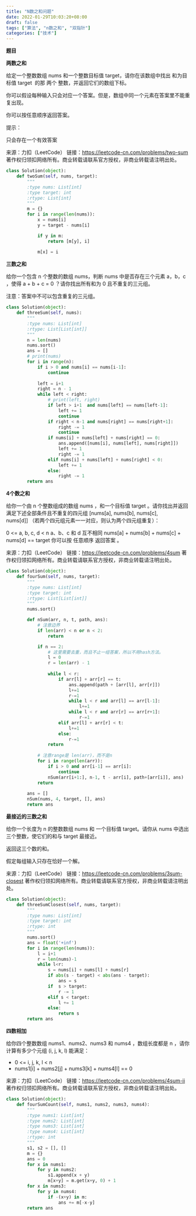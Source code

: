 ```yaml
---
title: "N数之和问题"
date: 2022-01-29T10:03:20+08:00
draft: false
tags: ["算法", "n数之和", "双指针"]
categories: ["技术"]
---
```


**题目**

**两数之和**

给定一个整数数组 nums 和一个整数目标值 target，请你在该数组中找出 和为目标值 target  的那 两个 整数，并返回它们的数组下标。

你可以假设每种输入只会对应一个答案。但是，数组中同一个元素在答案里不能重复出现。

你可以按任意顺序返回答案。

提示：

只会存在一个有效答案

来源：力扣（LeetCode）
链接：https://leetcode-cn.com/problems/two-sum
著作权归领扣网络所有。商业转载请联系官方授权，非商业转载请注明出处。

```python
class Solution(object):
    def twoSum(self, nums, target):
        """
        :type nums: List[int]
        :type target: int
        :rtype: List[int]
        """
        m = {}
        for i in range(len(nums)):
            x = nums[i]
            y = target - nums[i]

            if y in m:
                return [m[y], i]
            
            m[x] = i
```

**三数之和**

给你一个包含 n 个整数的数组 nums，判断 nums 中是否存在三个元素 a，b，c ，使得 a + b + c = 0 ？请你找出所有和为 0 且不重复的三元组。

注意：答案中不可以包含重复的三元组。

```python
class Solution(object):
    def threeSum(self, nums):
        """
        :type nums: List[int]
        :rtype: List[List[int]]
        """
        n = len(nums)
        nums.sort()
        ans = []
        # print(nums)
        for i in range(n):
            if i > 0 and nums[i] == nums[i-1]:
                continue
            
            left = i+1
            right = n - 1
            while left < right:
                # print(left, right)
                if left > i+1  and nums[left] == nums[left-1]:
                    left += 1
                    continue
                if right < n-1 and nums[right] == nums[right+1]:
                    right -= 1
                    continue
                if nums[i] + nums[left] + nums[right] == 0:
                    ans.append([nums[i], nums[left], nums[right]])
                    left += 1
                    right -= 1
                elif nums[i] + nums[left] + nums[right] < 0:
                    left += 1
                else:
                    right -= 1
        return ans
```

**4个数之和**

给你一个由 n 个整数组成的数组 nums ，和一个目标值 target 。请你找出并返回满足下述全部条件且不重复的四元组 [nums[a], nums[b], nums[c], nums[d]] （若两个四元组元素一一对应，则认为两个四元组重复）：

0 <= a, b, c, d < n
a、b、c 和 d 互不相同
nums[a] + nums[b] + nums[c] + nums[d] == target
你可以按 任意顺序 返回答案 。

来源：力扣（LeetCode）
链接：https://leetcode-cn.com/problems/4sum
著作权归领扣网络所有。商业转载请联系官方授权，非商业转载请注明出处。

```python
class Solution(object):
    def fourSum(self, nums, target):
        """
        :type nums: List[int]
        :type target: int
        :rtype: List[List[int]]
        """
        nums.sort()

        def nSum(arr, n, t, path, ans):
            # 注意边界
            if len(arr) < n or n < 2:
                return

            if n == 2:
                # 这里需要去重，而且不止一组答案，所以不用hash方法。
                l = 0
                r = len(arr) - 1
                
                while l < r:
                    if arr[l] + arr[r] == t:
                        ans.append(path + [arr[l], arr[r]])
                        l+=1
                        r-=1
                        while l < r and arr[l] == arr[l-1]:
                            l+=1
                        while l < r and arr[r] == arr[r+1]:
                            r-=1
                    elif arr[l] + arr[r] < t:
                        l+=1
                    else:
                        r-=1
                return
            
            # 注意range是 len(arr)，而不是n
            for i in range(len(arr)):
                if i > 0 and arr[i-1] == arr[i]:
                    continue
                nSum(arr[i+1:], n-1, t - arr[i], path+[arr[i]], ans)
            return
        
        ans = []
        nSum(nums, 4, target, [], ans)
        return ans
```

**最接近的三数之和**

给你一个长度为 n 的整数数组 nums 和 一个目标值 target。请你从 nums 中选出三个整数，使它们的和与 target 最接近。

返回这三个数的和。

假定每组输入只存在恰好一个解。

来源：力扣（LeetCode）
链接：https://leetcode-cn.com/problems/3sum-closest
著作权归领扣网络所有。商业转载请联系官方授权，非商业转载请注明出处。

```python
class Solution(object):
    def threeSumClosest(self, nums, target):
        """
        :type nums: List[int]
        :type target: int
        :rtype: int
        """
        nums.sort()
        ans = float('+inf')
        for i in range(len(nums)):
            l = i+1
            r = len(nums)-1
            while l<r:
                s = nums[i] + nums[l] + nums[r]
                if abs(s - target) < abs(ans - target):
                    ans = s
                if  s > target:
                    r -= 1
                elif s < target:
                    l += 1
                else:
                    return s
        return ans
```

**四数相加**

给你四个整数数组 nums1、nums2、nums3 和 nums4 ，数组长度都是 n ，请你计算有多少个元组 (i, j, k, l) 能满足：

* 0 <= i, j, k, l < n
* nums1[i] + nums2[j] + nums3[k] + nums4[l] == 0
 

来源：力扣（LeetCode）
链接：https://leetcode-cn.com/problems/4sum-ii
著作权归领扣网络所有。商业转载请联系官方授权，非商业转载请注明出处。

```python
class Solution(object):
    def fourSumCount(self, nums1, nums2, nums3, nums4):
        """
        :type nums1: List[int]
        :type nums2: List[int]
        :type nums3: List[int]
        :type nums4: List[int]
        :rtype: int
        """
        s1, s2 = [], []
        m = {}
        ans = 0
        for x in nums1:
            for y in nums2:
                s1.append(x + y)
                m[x+y] = m.get(x+y, 0) + 1
        for x in nums3:
            for y in nums4:
                if -(x+y) in m:
                    ans += m[-x-y]            
        return ans
```